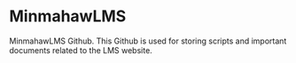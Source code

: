 # MinmahawLMS
MinmahawLMS Github. This Github is used for storing scripts and important documents related to the LMS website.

